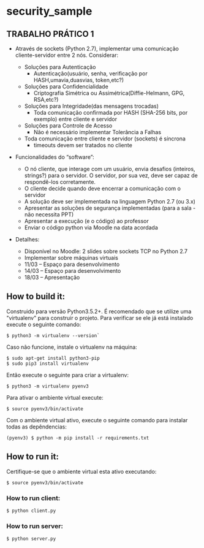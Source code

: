 # security_sample

## TRABALHO PRÁTICO 1

- Através de sockets (Python 2.7), implementar uma comunicação cliente-servidor entre 2 nós. Considerar:
  - Soluções para Autenticação
    - Autenticação(usuário, senha, verificação por HASH,umavia,duasvias, token,etc?)
  - Soluções para Confidencialidade
    - Criptografia Simétrica ou Assimétrica(Diffie-Helmann, GPG, RSA,etc?)
  - Soluções para Integridade(das mensagens trocadas)
    - Toda comunicação confirmada por HASH (SHA-256 bits, por exemplo) entre cliente e servidor
  - Soluções para Controle de Acesso 
    - Não é necessário implementar Tolerância a Falhas
  - Toda comunicação entre cliente e servidor (sockets) é síncrona
    - timeouts devem ser tratados no cliente

- Funcionalidades do “software”:
  - O nó cliente, que interage com um usuário, envia desafios (inteiros, strings?) para o servidor. O servidor, por sua vez, deve ser capaz de respondê-los corretamente. 
  - O cliente decide quando deve encerrar a comunicação com o servidor
  - A solução deve ser implementada na linguagem Python 2.7 (ou 3.x)
  - Apresentar as soluções de segurança implementadas (para a sala -não necessita PPT)
  - Apresentar a execução (e o código) ao professor 
  - Enviar o código python via Moodle na data acordada

- Detalhes:

  - Disponível no Moodle: 2 slides sobre sockets TCP no Python 2.7
  - Implementar sobre máquinas virtuais
  - 11/03 – Espaço para desenvolvimento
  - 14/03 – Espaço para desenvolvimento
  - 18/03 – Apresentação

## How to build it:

Construido para versão Python3.5.2+. É recomendado que se utilize uma "virtualenv" para construir o projeto. Para verificar se ele já está instalado execute o seguinte comando:

```
$ python3 -m virtualenv --version`
```

Caso não funcione, instale o virtualenv na máquina:

```
$ sudo apt-get install python3-pip
$ sudo pip3 install virtualenv
```

Então execute o seguinte para criar a virtualenv:

```
$ python3 -m virtualenv pyenv3
```

Para ativar o ambiente virtual execute:

```
$ source pyenv3/bin/activate
```

Com o ambiente virtual ativo, execute o seguinte comando para instalar todas as depêndencias:

```
(pyenv3) $ python -m pip install -r requirements.txt
```

## How to run it:

Certifique-se que o ambiente virtual esta ativo executando:

```
$ source pyenv3/bin/activate
```

### How to run client:

```
$ python client.py
```

### How to run server:

```
$ python server.py
```